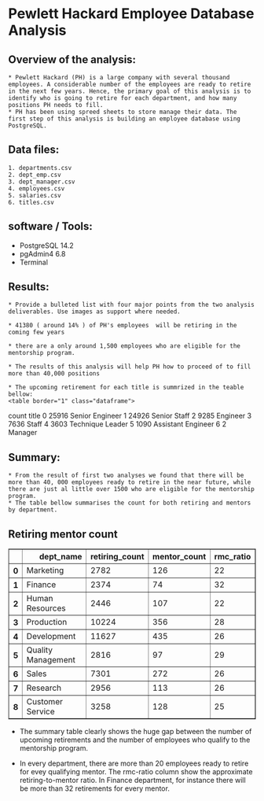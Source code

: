 # Pewlett Hackard Employee Database Analysis

## Overview of the analysis:
	* Pewlett Hackard (PH) is a large company with several thousand employees. A considerable number of the employees are ready to retire in the next few years. Hence, the primary goal of this analysis is to identify who is going to retire for each department, and how many positions PH needs to fill. 
	* PH has been using spreed sheets to store manage their data. The first step of this analysis is building an employee database using PostgreSQL.

## Data files:  
	1. departments.csv 
	2. dept_emp.csv
	3. dept_manager.csv
	4. employees.csv
	5. salaries.csv
	6. titles.csv
	
## software / Tools:
* PostgreSQL 14.2
* pgAdmin4 6.8
* Terminal

## Results: 
	* Provide a bulleted list with four major points from the two analysis deliverables. Use images as support where needed. 
	
	* 41380 ( around 14% ) of PH's employees  will be retiring in the coming few years

	* there are a only around 1,500 employees who are eligible for the mentorship program. 
	
	* The results of this analysis will help PH how to proceed of to fill more than 40,000 positions 
	
	* The upcoming retirement for each title is summrized in the teable bellow:
	<table border="1" class="dataframe">
  <thead>
    <tr style="text-align: right;">
      <th></th>
      <th>count</th>
      <th>title</th>
    </tr>
  </thead>
  <tbody>
    <tr>
      <th>0</th>
      <td>25916</td>
      <td>Senior Engineer</td>
    </tr>
    <tr>
      <th>1</th>
      <td>24926</td>
      <td>Senior Staff</td>
    </tr>
    <tr>
      <th>2</th>
      <td>9285</td>
      <td>Engineer</td>
    </tr>
    <tr>
      <th>3</th>
      <td>7636</td>
      <td>Staff</td>
    </tr>
    <tr>
      <th>4</th>
      <td>3603</td>
      <td>Technique Leader</td>
    </tr>
    <tr>
      <th>5</th>
      <td>1090</td>
      <td>Assistant Engineer</td>
    </tr>
    <tr>
      <th>6</th>
      <td>2</td>
      <td>Manager</td>
    </tr>
  </tbody>
</table>

## Summary:
	* From the result of first two analyses we found that there will be more than 40, 000 employees ready to retire in the near future, while there are just al little over 1500 who are eligible for the mentorship program. 
	* The table bellow summarises the count for both retiring and mentors by department. 

## Retiring mentor  count

 <table border="1" class="dataframe">
  <thead>
    <tr style="text-align: right;">
      <th></th>
      <th>dept_name</th>
      <th>retiring_count</th>
      <th>mentor_count</th>
      <th>rmc_ratio</th>
    </tr>
  </thead>
  <tbody>
    <tr>
      <th>0</th>
      <td>Marketing</td>
      <td>2782</td>
      <td>126</td>
      <td>22</td>
    </tr>
    <tr>
      <th>1</th>
      <td>Finance</td>
      <td>2374</td>
      <td>74</td>
      <td>32</td>
    </tr>
    <tr>
      <th>2</th>
      <td>Human Resources</td>
      <td>2446</td>
      <td>107</td>
      <td>22</td>
    </tr>
    <tr>
      <th>3</th>
      <td>Production</td>
      <td>10224</td>
      <td>356</td>
      <td>28</td>
    </tr>
    <tr>
      <th>4</th>
      <td>Development</td>
      <td>11627</td>
      <td>435</td>
      <td>26</td>
    </tr>
    <tr>
      <th>5</th>
      <td>Quality Management</td>
      <td>2816</td>
      <td>97</td>
      <td>29</td>
    </tr>
    <tr>
      <th>6</th>
      <td>Sales</td>
      <td>7301</td>
      <td>272</td>
      <td>26</td>
    </tr>
    <tr>
      <th>7</th>
      <td>Research</td>
      <td>2956</td>
      <td>113</td>
      <td>26</td>
    </tr>
    <tr>
      <th>8</th>
      <td>Customer Service</td>
      <td>3258</td>
      <td>128</td>
      <td>25</td>
    </tr>
  </tbody>
</table>

* The summary table clearly shows the huge gap between the number of upcoming retirements and the number of employees who qualify to the mentorship program.

* In every department, there are more than 20 employees ready to retire for evey qualifying mentor. The rmc-ratio column show the approximate retiring-to-mentor ratio. In Finance department, for instance there will be more than 32 retirements for every mentor. 